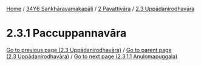 
[Home](/) / [34Y6 Saṅkhārayamakapāḷi](../../../34Y6.md) / [2 Pavattivāra](../../2.md) / [2.3 Uppādanirodhavāra](../2.3.md)

# 2.3.1 Paccuppannavāra


[Go to previous page (2.3 Uppādanirodhavāra)](../2.3.md) / [Go to parent page (2.3 Uppādanirodhavāra)](../2.3.md) / [Go to next page (2.3.1.1 Anulomapuggala)](2.3.1/2.3.1.1.md)


